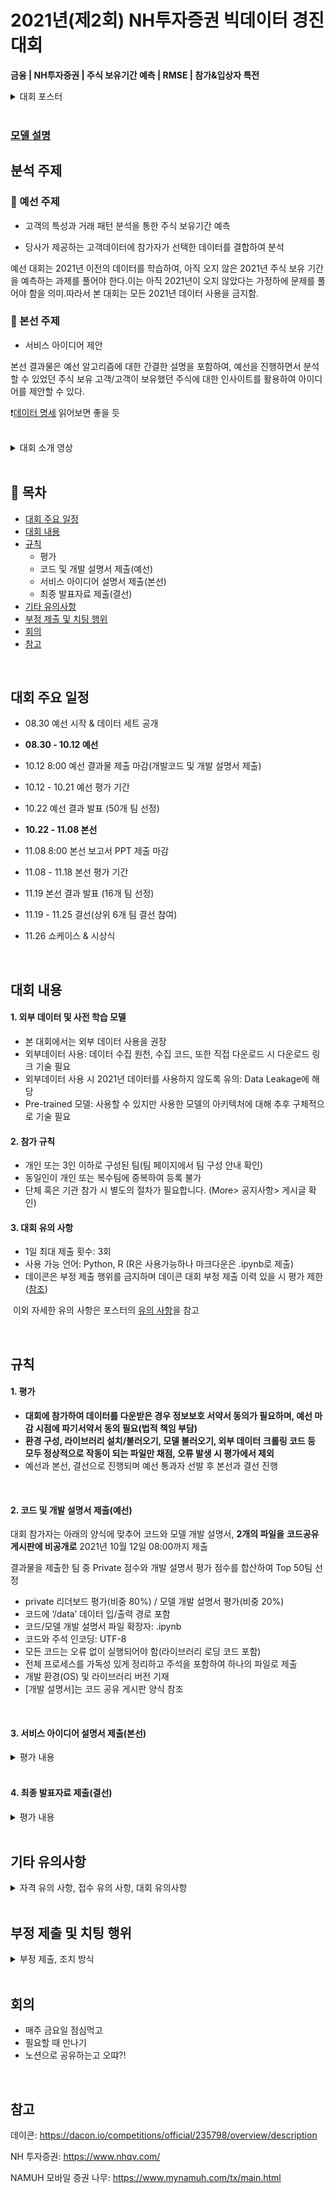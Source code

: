 

# 2021년(제2회) NH투자증권 빅데이터 경진대회

**금융 | NH투자증권 | 주식 보유기간 예측 | RMSE | 참가&입상자 특전**
<details>
<summary>대회 포스터</summary>
<div markdown="1">


![image](https://user-images.githubusercontent.com/53163222/132448604-5f25a09a-7e97-4471-ac66-5b35d5821db3.png)

</div>
</details>

<br>

### [모델 설명](https://github.com/nananana-Banana/2021-nh-bigdata-competition/blob/main/model/나나나나바나나_모델%20개발%20설명서.ipynb)

 
  
## 분석 주제

### :large_orange_diamond:  예선 주제

- 고객의 특성과 거래 패턴 분석을 통한 주식 보유기간 예측

- 당사가 제공하는 고객데이터에 참가자가 선택한 데이터를 결합하여 분석

예선 대회는 2021년 이전의 데이터를 학습하여, 아직 오지 않은 2021년 주식 보유 기간을 예측하는 과제를 풀어야 한다.이는 아직 2021년이 오지 않았다는 가정하에 문제를 풀어야 함을 의미.따라서 본 대회는 모든 2021년 데이터 사용을 금지함.

### :large_orange_diamond:  본선 주제

- 서비스 아이디어 제안

본선 결과물은 예선 알고리즘에 대한 간결한 설명을 포함하여, 예선을 진행하면서 분석할 수 있었던 주식 보유 고객/고객이 보유했던 주식에 대한 인사이트를 활용하여 아이디어를 제안할 수 있다.

❗[데이터 명세](https://dacon.io/competitions/official/235798/talkboard/404251?page=1&dtype=recent) 읽어보면 좋을 듯


<br>

<details>
<summary>대회 소개 영상</summary>
<div markdown="1">


[데이콘 대회 소개 영상](https://dacon.io/competitions/official/235798/talkboard/404252?page=1&dtype=recent)


[NH 투자증권 대회소개 영상](https://youtu.be/YGlpr7Ex68g)

내용 요약 

> 데이터, 문화가 되다. 투자는 선택이 아니라 새로운 문화로 자리 잡았다.<br>
>
> 2020년 말 기준 국내주식 개인투자자는 914만 명으로  2019년 614만 명 대비 300만 명이 증가했다. 이에 따라 개인투자자 주식 잔고도 2019년 419조 원에서 2020년 662조원으로 증가했다.<br>
>
> 그렇다면 거래 데이터는 어디에 쌓이고 있을까?
>
> NH투자증권은 207만 명(2021년 6월 기준)의 국내주식 보유고객이 있고, 월 평균 거래 데이터는 1억 7백만 건(2021년 기준)이다. NH투자증권은 모든 데이터를 당사의 빅데이터 플랫폼DAP에 쌓고 실시간으로분석함으로써 고객들에게 맞춤형 상품과 서비스를 제공하고있다.
>
> 금융데이터를 직접 다룰 기회! ...
> 증권 실무 데이터 핸들링 실제 경험 기회, 각종 혜택 있음
>

</div>
</details>


<br>

## :memo: 목차<br>

- [대회 주요 일정](#대회-주요-일정)
- [대회 내용](#대회_내용)
- [규칙](#규칙)
  - 평가
  - 코드 및 개발 설명서 제출(예선)
  - 서비스 아이디어 설명서 제출(본선)
  - 최종 발표자료 제출(결선)
- [기타 유의사항](#기타_유의사항)
- [부정 제출 및 치팅 행위](#부정_제출_및_치팅_행위)
- [회의](#회의)
- [참고](#참고)

<br>

## 대회 주요 일정

- 08.30              예선 시작 & 데이터 세트 공개

- **08.30 - 10.12 예선** 

- 10.12   8:00    예선 결과물 제출 마감(개발코드 및 개발 설명서 제출)
- 10.12 - 10.21 예선 평가 기간
- 10.22              예선 결과 발표 (50개 팀 선정)
- **10.22 - 11.08 본선**
- 11.08   8:00   본선 보고서 PPT 제출 마감
- 11.08 - 11.18 본선 평가 기간
- 11.19              본선 결과 발표 (16개 팀 선정)
- 11.19 - 11.25 결선(상위 6개 팀 결선 참여)
- 11.26              쇼케이스 & 시상식



<br>

## 대회 내용

#### 1. 외부 데이터 및 사전 학습 모델

- 본 대회에서는 외부 데이터 사용을 권장
- 외부데이터 사용: 데이터 수집 원천, 수집 코드, 또한 직접 다운로드 시 다운로드 링크 기술 필요
- 외부데이터 사용 시 2021년 데이터를 사용하지 않도록 유의: Data Leakage에 해당
- Pre-trained 모델: 사용할 수 있지만 사용한 모델의 아키텍처에 대해 추후 구체적으로 기술 필요




#### 2. 참가 규칙

- 개인 또는 3인 이하로 구성된 팀(팀 페이지에서 팀 구성 안내 확인)
- 동일인이 개인 또는 복수팀에 중복하여 등록 불가
- 단체 혹은 기관 참가 시 별도의 절차가 필요합니다. (More> 공지사항> 게시글 확인)




#### 3. 대회 유의 사항

- 1일 최대 제출 횟수: 3회
- 사용 가능 언어: Python, R (R은 사용가능하나 마크다운은 .ipynb로 제출)
- 데이콘은 부정 제출 행위를 금지하며 데이콘 대회 부정 제출 이력 있을 시 평가 제한 
  ​          ([참조](https://dacon.io/competitions/official/235798/talkboard/404139?dtype=recent&page=1))

​	이외 자세한 유의 사항은 포스터의 [유의 사항](https://dacon.io/competitions/official/235798/talkboard/404106?dtype=recent&page=1)을 참고
​	 


<br>

## 규칙

#### 1. 평가

- **대회에 참가하여 데이터를 다운받은 경우 정보보호 서약서 동의가 필요하며, 예선 마감 시점에 파기서약서 동의 필요(법적 책임 부담)**
- **환경 구성, 라이브러리 설치/불러오기, 모델 불러오기, 외부 데이터** **크롤링 코드 등** **모두 정상적으로 작동이 되는 파일만 채점, 오류 발생 시 평가에서 제외**
- 예선과 본선, 결선으로 진행되며 예선 통과자 선발 후 본선과 결선 진행


<br>

#### 2. 코드 및 개발 설명서 제출(예선)

대회 참가자는 아래의 양식에 맞추어 코드와 모델 개발 설명서, **2개의 파일을** **코드공유 게시판에 비공개로** 2021년 10월 12일 08:00까지 제출

결과물을 제출한 팀 중 Private 점수와 개발 설명서 평가 점수를 합산하여 Top 50팀 선정

- private 리더보드 평가(비중 80%) / 모델 개발 설명서 평가(비중 20%)
- 코드에 ‘/data’ 데이터 입/출력 경로 포함
- 코드/모델 개발 설명서 파일 확장자: .ipynb
- 코드와 주석 인코딩: UTF-8
- 모든 코드는 오류 없이 실행되어야 함(라이브러리 로딩 코드 포함)
- 전체 프로세스를 가독성 있게 정리하고 주석을 포함하여 하나의 파일로 제출
- 개발 환경(OS) 및 라이브러리 버전 기재
- [개발 설명서]는 코드 공유 게시판 양식 참조

<br>

#### 3. 서비스 아이디어 설명서 제출(본선)

<details>
<summary>평가 내용</summary>
<div markdown="1">

예선 평가 종료 후 본선 진출자는 서비스 아이디어 제안서(ppt)를 2021년 11월 08일 08:00까지 제출

예선을 통과한 50팀 중 아래의 평가지표를 통해 Top 16팀 선정



[서비스 제안 평가]

A. 창의성(25%): 아이디어, 차별성, 참신성

B. 과정성(25%): 결과 도출까지의 논리성

C. 적합성(25%): 구현 알고리즘/결과에 대한 해석

D. 정확성(25%, 정량): 알고리즘 오차 점수

</div>
</details>
<br>

#### 4. 최종 발표자료 제출(결선)

<details>
<summary>평가 내용</summary>
<div markdown="1">

본선 평가 종료 후 결선 진출자(Top 6팀)는 최종 발표자료(ppt)를 결선기간 내에 제출

[결선(쇼케이스) 평가 항목 상세]

A. 아이디어 실현 가능성(30%)

- 아이디어가 실제 실현 가능성이 있는가
- 아이디어가 비즈니스적 임팩트를 기대할 수 있는가

B. 논리적 일관성(30%)

- 아이디어 전개 과정에서 탄탄한 자료로 이어져 있는가
- 근거 있는 자료를 제시하고 적합하게 사용되었는가

C. 내용의 창의성(20%)

- 주제에 대한 독특한 아이디어와 창의적인 관점이 제시되어 있는가
- 새로운 발상, 독특한 콘셉트 요소가 있는가

D. 자료의 완결성(10%)

- 보고서가 성의 있고 짜임새 있게 구성되어 있는가
- 참가자의 노력이 잘 드러나는가

E. 발표 능력(10%)

- 발표가 자신감 있고 자연스러운가
- Q&A에 대한 대응이 매끄럽고, 논리적으로 문제가 없는가

</div>
</details>
<br>



## 기타 유의사항

<details>
<summary>자격 유의 사항, 접수 유의 사항, 대회 유의사항</summary>
<div markdown="1">

####  - 자격 유의 사항

-  **21년 08월 23일 기준 대학생 및 대학원 재학생만 참가 가능**
-  대학생: 고등교육법 제2조제1호에서 제6호에 해당하는 학교 (대학, 산업대학, 교육대학, 전문대학, 방송대학, 통신대학, 방송통신대학, 사이버대학, 기술대학)에 2021.08.23. 기준 재학 중인 자
-  대학원생: 고등교육법 제29조에 따른 대학원 (고등교육법 제30조에 따른 대학원 대학이 두는 대학원 포함)에 2021.08.23. 기준 재학 중인 자
-  재학생은 재학증명서, 졸업예정증명서 등 졸업 이전에 발급 가능한 문서를 제출할 수 있는 학생을 모두 포함합니다.
-   참가 신청 이후 졸업시에도 수상 자격을 인정합니다.
-   대학, 대학원에 재학 중이나, 직장인(급여소득자)은 참가대상에서 제외합니다.


#### - 접수 유의 사항

- 대회 참여는 당사 홈페이지를 통해 접수 가능하며 심사결과 안내 및 수상을 위해 연락처를 정확히 기입하여 주시기 바랍니다.
- 대회 참가 신청시, 개인정보 수집, 이용에 대한 동의여부를 작성해 주시고, 미동의시 공모전 접수가 거부됩니다.

#### - 대회 유의 사항

- 경진대회와 관련된 모든 사항은 주관사의 의사결정에 따라 변경될 수 있으며, 변경사항은 공지사항을 통해 공지합니다.
- 제출한 결과물과 수상작에 대한 저작권은 참가자 본인에게 있으며, 본 경진대회의 취지, 목적 달성 및 홍보를 위해 공개될 수 있고, 필요시 제출 결과물에 관한 저작권을 양수하거나 이용 허락을 받을 수 있습니다. 이 경우에는 저작자와 별도로 약정을 체결하도록 합니다.
- 제공되는 데이터는 대회 진행을 위한 목적에 한해 사용할 수 있으며, 기타 목적으로 활용이 불가하며 대회 종료 후 파기하여야 함
- 제3자의 저작권, 특허권, 초상권 등의 모든 지식재산권 및 정보의 무단 사용 등으로 발생하는 법적 문제에 대한 책임은 참가자에게 있으며 추후 문제 발생 시 수상 취소 및 상금 회수, 이후 NH투자증권 경진대회 참여를 제한합니다.
- 참가 자격 대상이 아닌 경우 수상에서 제외됩니다.
- 상금의 제세공과금(22%)은 수상자 부담으로, 제세공과금을 제외한 상금을 수상자 명의의 NH투자증권 계좌로 입금됩니다. (팀인 경우, 팀장계좌)
- 대회기간 종료 후 쇼케이스(시상식) 참석대상자는 쇼케이스(시상식)에 반드시 참석해야 합니다. 단, 주관사에서 인정하는 불가피한 사정이 있는 경우 주관사와의 사전 협의에 의해 수상자가 지정한 대리인이 참석할 수 있습니다.
- 코로나19 상황에 따라 쇼케이스 추진 방식은 변경될 수 있으며, 이는 사전에 공지하여 안내하도록 합니다.
- 세부 심사 과정은 공개되지 않으며, 심사 항목 및 배점 등은 일부 변경될 수 있습니다.
- 대회 문제와 심사기준에 부합되는 결과물이 없을 경우, 해당 부분의 수상자를 선정하지 않을 수도 있습니다.

#### - 투자 유의 사항

- 투자자는 금융투자상품에 대하여 금융상품판매업자로부터 충분한 설명을 받을 권리가 있으며, 투자전 상품설명서 및 약관을 반드시 읽어보시기 바랍니다.
- 금융투자상품은 예금자보호법에 따라 예금보험공사가 보호하지 않습니다.
- 금융투자상품은 투자원금의 손실이 발생할 수 있으며, 그 손실은 투자자에게 귀속됩니다.
- 국내주식 매매수수료 약0.084%~0.499%(온라인 매매 기준, 거래금액별/채널별 상이), 비대면계좌 0.01%(모바일증권 기준)발생하며 기타 수수료에 대한 상세내용은 홈페이지 등을 참고하시기 바랍니다.

</div>
</details>
<br>


## 부정 제출 및 치팅 행위

<details>
<summary>부정 제출, 조치 방식</summary>
<div markdown="1">

#### 1. 부정 제출(행위) 

일반적인 대회 규정에 의해서 인간이 예측한 값, 검색 등을 통한 수기 작성 등의 제출, 다른 참가자들과 형평성에 어긋나는 (의도적인)참가 방식 등은 모두 부정 제출로 간주 됩니다. 이러한 행위들은 규정에 의해서 스폰서 및 스폰서로부터 권한을 위임 받은 데이콘이 판단하고 조치하게 됩니다. 


#### 2. 조치 방식https://dacon.io/competitions/official/235798/talkboard/404251?page=1&dtype=recent

우선 인간이 예측한 값, 수기 작성 여부 및 접속 이력 체크 등은 대회 진행 기간 중 꾸준히 이뤄지고 있습니다.

또한 해당 패턴을 관찰하고 추후 기획 및 추가 개발 고려 사항에 반영하고 있습니다. 

잠재적인 후보군이 될 경우 데이콘에서 보다 면밀하게 관찰하고 검토하고 있습니다. 

대회 중이더라도 의문이 드는 참가자의 소스코드를 요청하여 받고 검증이 되지 않는다면 후보군에서 제외하게 됩니다.

최종적으로는 우승 후보자의 소스코드를 데이콘 및 평가자가 직접 받아서 대회 명세 및 준수사항을 모두 지켰는지, 분석 절차상 문제는 없는지, 분석 절차의 완결성은 얼마나 되는지 등에 대해서 평가를 진행하게 됩니다.

이 과정들을 통해서 부정행위자 및 미완결 코드 제출자는 실격처리 및 최종적인 랭킹에서 순위 변동 혹은 제외가 됩니다. 

당연히 데이터 경진대회 우승 이력도 인정되지 않고 활용할 수 없게 되니 선의의 참가자분들께서는 부정 제출 및 부정 행위에 의한 피해는 크게 염려하지 않으셔도 됩니다. 


데이콘에서 대회의 신뢰성과 공정성에 특별히 주안점을 두고 대회를 운영하고 있으니 모두 좋은 분석과 향상된 모델 생성에 주력하시고 대회를 편하게 즐기셨으면 하는 바람입니다. 

</div>
</details>


<br>

## 회의

- 매주 금요일 점심먹고
- 필요할 때 만나기
- 노션으로 공유하는고 오땨?!

<br>

## 참고

데이콘: https://dacon.io/competitions/official/235798/overview/description

NH 투자증권: https://www.nhqv.com/

NAMUH 모바일 증권 나무: https://www.mynamuh.com/tx/main.html
